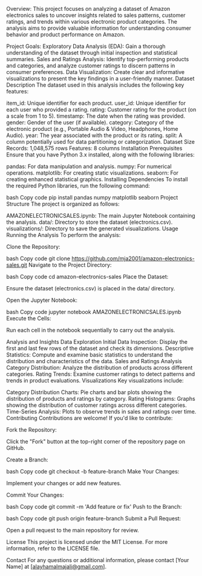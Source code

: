 Overview:
This project focuses on analyzing a dataset of Amazon electronics sales to uncover insights related to sales patterns, customer ratings, and trends within various electronic product categories. The analysis aims to provide valuable information for understanding consumer behavior and product performance on Amazon.

Project Goals:
Exploratory Data Analysis (EDA): Gain a thorough understanding of the dataset through initial inspection and statistical summaries.
Sales and Ratings Analysis: Identify top-performing products and categories, and analyze customer ratings to discern patterns in consumer preferences.
Data Visualization: Create clear and informative visualizations to present the key findings in a user-friendly manner.
Dataset
Description
The dataset used in this analysis includes the following key features:

item_id: Unique identifier for each product.
user_id: Unique identifier for each user who provided a rating.
rating: Customer rating for the product (on a scale from 1 to 5).
timestamp: The date when the rating was provided.
gender: Gender of the user (if available).
category: Category of the electronic product (e.g., Portable Audio & Video, Headphones, Home Audio).
year: The year associated with the product or its rating.
split: A column potentially used for data partitioning or categorization.
Dataset Size
Records: 1,048,575 rows
Features: 8 columns
Installation
Prerequisites
Ensure that you have Python 3.x installed, along with the following libraries:

pandas: For data manipulation and analysis.
numpy: For numerical operations.
matplotlib: For creating static visualizations.
seaborn: For creating enhanced statistical graphics.
Installing Dependencies
To install the required Python libraries, run the following command:

bash
Copy code
pip install pandas numpy matplotlib seaborn
Project Structure
The project is organized as follows:

AMAZONELECTRONICSALES.ipynb: The main Jupyter Notebook containing the analysis.
data/: Directory to store the dataset (electronics.csv).
visualizations/: Directory to save the generated visualizations.
Usage
Running the Analysis
To perform the analysis:

Clone the Repository:

bash
Copy code
git clone https://github.com/mja2001/amazon-electronics-sales.git
Navigate to the Project Directory:

bash
Copy code
cd amazon-electronics-sales
Place the Dataset:

Ensure the dataset (electronics.csv) is placed in the data/ directory.

Open the Jupyter Notebook:

bash
Copy code
jupyter notebook AMAZONELECTRONICSALES.ipynb
Execute the Cells:

Run each cell in the notebook sequentially to carry out the analysis.

Analysis and Insights
Data Exploration
Initial Data Inspection: Display the first and last few rows of the dataset and check its dimensions.
Descriptive Statistics: Compute and examine basic statistics to understand the distribution and characteristics of the data.
Sales and Ratings Analysis
Category Distribution: Analyze the distribution of products across different categories.
Rating Trends: Examine customer ratings to detect patterns and trends in product evaluations.
Visualizations
Key visualizations include:

Category Distribution Charts: Pie charts and bar plots showing the distribution of products and ratings by category.
Rating Histograms: Graphs showing the distribution of customer ratings across different categories.
Time-Series Analysis: Plots to observe trends in sales and ratings over time.
Contributing
Contributions are welcome! If you'd like to contribute:

Fork the Repository:

Click the "Fork" button at the top-right corner of the repository page on GitHub.

Create a Branch:

bash
Copy code
git checkout -b feature-branch
Make Your Changes:

Implement your changes or add new features.

Commit Your Changes:

bash
Copy code
git commit -m 'Add feature or fix'
Push to the Branch:

bash
Copy code
git push origin feature-branch
Submit a Pull Request:

Open a pull request to the main repository for review.

License
This project is licensed under the MIT License. For more information, refer to the LICENSE file.

Contact
For any questions or additional information, please contact [Your Name] at [alayhamalmajali@gmail.com].

